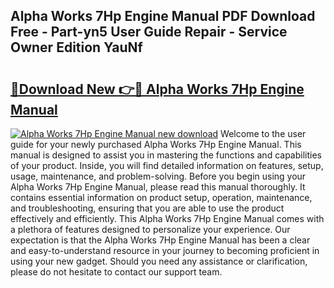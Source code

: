 ## Alpha Works 7Hp Engine Manual PDF Download Free - Part-yn5 User Guide Repair - Service Owner Edition YauNf

# <h2><a href="http://bc34635.oget.top/?id=Alpha+Works+7Hp+Engine+Manual">🔗Download New 👉🔴 Alpha Works 7Hp Engine Manual</a></h2>

[![Alpha Works 7Hp Engine Manual new download](https://i.imgur.com/5g1atiW.png)](http://bc34635.oget.top/?id=Alpha+Works+7Hp+Engine+Manual)
Welcome to the user guide for your newly purchased Alpha Works 7Hp Engine Manual. This manual is designed to assist you in mastering the functions and capabilities of your product. Inside, you will find detailed information on features, setup, usage, maintenance, and problem-solving. Before you begin using your Alpha Works 7Hp Engine Manual, please read this manual thoroughly. It contains essential information on product setup, operation, maintenance, and troubleshooting, ensuring that you are able to use the product effectively and efficiently. This Alpha Works 7Hp Engine Manual comes with a plethora of features designed to personalize your experience. Our expectation is that the Alpha Works 7Hp Engine Manual has been a clear and easy-to-understand resource in your journey to becoming proficient in using your new gadget. Should you need any assistance or clarification, please do not hesitate to contact our support team.
